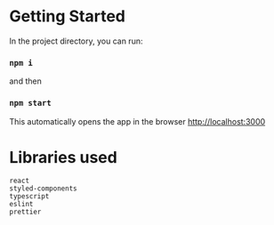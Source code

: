 # Getting Started

In the project directory, you can run:

### `npm i`
and then 
### `npm start`

This automatically opens the app in the browser
[http://localhost:3000](http://localhost:3000) 

# Libraries used
    react
    styled-components
    typescript
    eslint
    prettier

